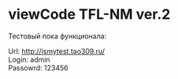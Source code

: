 # viewCode TFL-NM ver.2

Тестовый пока функционала:

Url: http://ismytest.tao309.ru/
<br/>
Login: admin
<br/>
Passowrd: 123456
